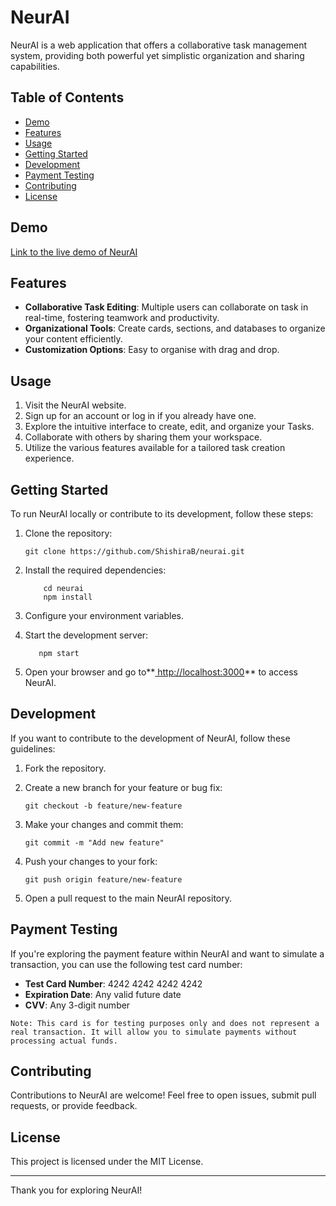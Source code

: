 # NeurAI

NeurAI is a web application that offers a collaborative task management system, providing both powerful yet simplistic organization and sharing capabilities.

## Table of Contents

- [Demo](#demo)
- [Features](#features)
- [Usage](#usage)
- [Getting Started](#getting-started)
- [Development](#development)
- [Payment Testing](#Payment-Testing)
- [Contributing](#contributing)
- [License](#license)

## Demo

[Link to the live demo of NeurAI](https://neurai.vercel.app/)

## Features

- **Collaborative Task Editing**: Multiple users can collaborate on task in real-time, fostering teamwork and productivity.
- **Organizational Tools**: Create cards, sections, and databases to organize your content efficiently.
- **Customization Options**: Easy to organise with drag and drop.

## Usage

1. Visit the NeurAI website.
2. Sign up for an account or log in if you already have one.
3. Explore the intuitive interface to create, edit, and organize your Tasks.
4. Collaborate with others by sharing them your workspace.
5. Utilize the various features available for a tailored task creation experience.

## Getting Started

To run NeurAI locally or contribute to its development, follow these steps:

1. Clone the repository:
   ```
   git clone https://github.com/ShishiraB/neurai.git
   ```
2. Install the required dependencies:

   ```
       cd neurai
       npm install
   ```
3. Configure your environment variables.
4. Start the development server:

    ```
       npm start
    ```
   
5. Open your browser and go to**[ http://localhost:3000](_blank)** to access NeurAI.

## Development
If you want to contribute to the development of NeurAI, follow these guidelines:

1. Fork the repository.

2. Create a new branch for your feature or bug fix:

    ```
    git checkout -b feature/new-feature
    ```
3. Make your changes and commit them:
    ```
    git commit -m "Add new feature"
    ```
4. Push your changes to your fork:
    ```
    git push origin feature/new-feature
    ```
5. Open a pull request to the main NeurAI repository.

## Payment Testing

If you're exploring the payment feature within NeurAI and want to simulate a transaction, you can use the following test card number:
- **Test Card Number**: 4242 4242 4242 4242
- **Expiration Date**: Any valid future date
- **CVV**: Any 3-digit number
```
Note: This card is for testing purposes only and does not represent a real transaction. It will allow you to simulate payments without processing actual funds.
```

## Contributing
Contributions to NeurAI are welcome! Feel free to open issues, submit pull requests, or provide feedback.

## License
This project is licensed under the MIT License.

---
Thank you for exploring NeurAI! 
